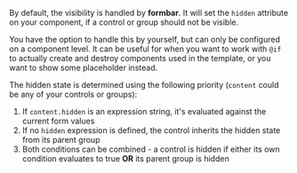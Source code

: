 By default, the visibility is handled by __formbar__. It will set the `hidden` attribute on your component, if a control or group should not be visible.

You have the option to handle this by yourself, but can only be configured on a component level.
It can be useful for when you want to work with `@if` to actually create and destroy components used in the template, or you want to show some placeholder instead.

The hidden state is determined using the following priority (`content` could be any of your controls or groups):
1. If `content.hidden` is an expression string, it's evaluated against the current form values
2. If no `hidden` expression is defined, the control inherits the hidden state from its parent group
3. Both conditions can be combined - a control is hidden if either its own condition evaluates to true **OR** its parent group is hidden

